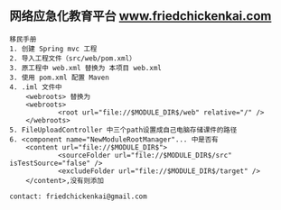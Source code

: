 网络应急化教育平台  www.friedchickenkai.com
----------------------------------------------------------------------------
	移民手册
	1. 创建 Spring mvc 工程
	2. 导入工程文件（src/web/pom.xml）
	3. 原工程中 web.xml 替换为 本项目 web.xml
	3. 使用 pom.xml 配置 Maven
	4. .iml 文件中 
  		<webroots> 替换为 
		<webroots>
    			<root url="file://$MODULE_DIR$/web" relative="/" />
		</webroots>
	5. FileUploadController 中三个path设置成自己电脑存储课件的路径
	6. <component name="NewModuleRootManager"... 中是否有
		<content url="file://$MODULE_DIR$">
      			<sourceFolder url="file://$MODULE_DIR$/src" isTestSource="false" />
      			<excludeFolder url="file://$MODULE_DIR$/target" />
    	</content>,没有则添加
	
	contact: friedchickenkai@gmail.com

	
